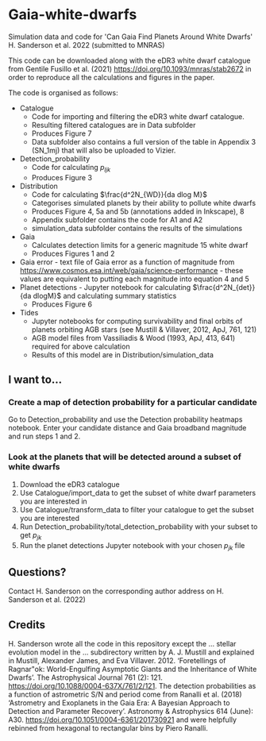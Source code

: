 # Gaia-white-dwarfs
Simulation data and code for 'Can Gaia Find Planets Around White Dwarfs' H. Sanderson et al. 2022 (submitted to MNRAS)

This code can be downloaded along with the eDR3 white dwarf catalogue from Gentile Fusillo et al. (2021) https://doi.org/10.1093/mnras/stab2672 in order to reproduce all the calculations and figures in the paper. 

The code is organised as follows:

+ Catalogue
  + Code for importing and filtering the eDR3 white dwarf catalogue. 
  + Resulting filtered catalogues are in Data subfolder
  + Produces Figure 7
  + Data subfolder also contains a full version of the table in Appendix 3 (SN_1mj) that will also be uploaded to Vizier.
+ Detection_probability
  + Code for calculating $p_{ljk}$
  + Produces Figure 3
+ Distribution
  + Code for calculating $\frac{d^2N_{WD}}{da dlog M}$
  + Categorises simulated planets by their ability to pollute white dwarfs
  + Produces Figure 4, 5a and 5b (annotations added in Inkscape), 8
  + Appendix subfolder contains the code for A1 and A2
  + simulation_data subfolder contains the results of the simulations
+ Gaia
  + Calculates detection limits for a generic magnitude 15 white dwarf
  + Produces Figures 1 and 2
+ Gaia error - text file of Gaia error as a function of magnitude from https://www.cosmos.esa.int/web/gaia/science-performance - these values are equivalent to putting each magnitude into equation 4 and 5
+ Planet detections - Jupyter notebook for calculating $\frac{d^2N_{det}}{da dlogM}$ and calculating summary statistics
  + Produces Figure 6
+ Tides
  + Jupyter notebooks for computing survivability and final orbits of planets orbiting AGB stars (see 
Mustill & Villaver, 2012, ApJ, 761, 121)
  + AGB model files from Vassiliadis & Wood (1993, ApJ, 413, 641) required for above calculation
  + Results of this model are in Distribution/simulation_data

## I want to...

### Create a map of detection probability for a particular candidate
Go to Detection_probability and use the Detection probability heatmaps notebook. Enter your candidate distance and Gaia broadband magnitude and run steps 1 and 2.

### Look at the planets that will be detected around a subset of white dwarfs

1. Download the eDR3 catalogue
2. Use Catalogue/import_data to get the subset of white dwarf parameters you are interested in
3. Use Catalogue/transform_data to filter your catalogue to get the subset you are interested
4. Run Detection_probability/total_detection_probability with your subset to get $p_{jk}$
5. Run the planet detections Jupyter notebook with your chosen $p_{jk}$ file

## Questions?
Contact H. Sanderson on the corresponding author address on H. Sanderson et al. (2022)

## Credits
H. Sanderson wrote all the code in this repository except the ... stellar evolution model in the ... subdirectory written by A. J. Mustill and explained in Mustill, Alexander James, and Eva Villaver. 2012. ‘Foretellings of Ragnar\"ok: World-Engulfing Asymptotic Giants and the Inheritance of White Dwarfs’. The Astrophysical Journal 761 (2): 121. https://doi.org/10.1088/0004-637X/761/2/121.
The detection probabilities as a function of astrometric S/N and period come from Ranalli et al. (2018) ‘Astrometry and Exoplanets in the Gaia Era: A Bayesian Approach to Detection and Parameter Recovery’. Astronomy & Astrophysics 614 (June): A30. https://doi.org/10.1051/0004-6361/201730921 and were helpfully rebinned from hexagonal to rectangular bins by Piero Ranalli.

